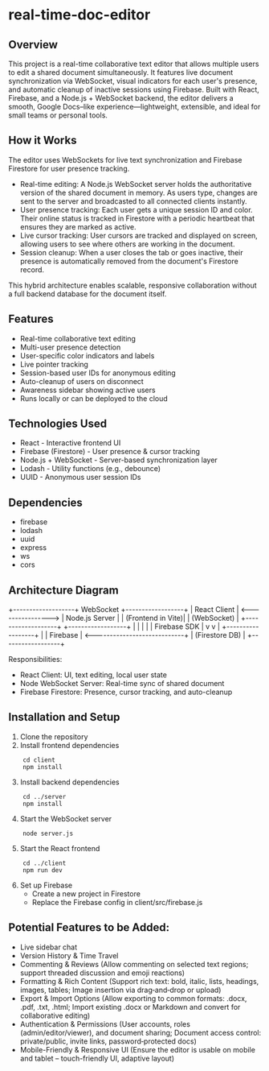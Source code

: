 # real-time-doc-editor

## Overview

This project is a real-time collaborative text editor that allows multiple users to edit a shared document simultaneously. It features live document synchronization via WebSocket, visual indicators for each user's presence, and automatic cleanup of inactive sessions using Firebase. Built with React, Firebase, and a Node.js + WebSocket backend, the editor delivers a smooth, Google Docs–like experience—lightweight, extensible, and ideal for small teams or personal tools.


## How it Works

The editor uses WebSockets for live text synchronization and Firebase Firestore for user presence tracking.

- Real-time editing: A Node.js WebSocket server holds the authoritative version of the shared document in memory. As users type, changes are sent to the server and broadcasted to all connected clients instantly.
- User presence tracking: Each user gets a unique session ID and color. Their online status is tracked in Firestore with a periodic heartbeat that ensures they are marked as active.
- Live cursor tracking: User cursors are tracked and displayed on screen, allowing users to see where others are working in the document.
- Session cleanup: When a user closes the tab or goes inactive, their presence is automatically removed from the document's Firestore record.

This hybrid architecture enables scalable, responsive collaboration without a full backend database for the document itself.


## Features

- Real-time collaborative text editing
- Multi-user presence detection
- User-specific color indicators and labels
- Live pointer tracking
- Session-based user IDs for anonymous editing
- Auto-cleanup of users on disconnect
- Awareness sidebar showing active users
- Runs locally or can be deployed to the cloud


## Technologies Used

- React - Interactive frontend UI
- Firebase (Firestore) - User presence & cursor tracking
- Node.js + WebSocket - Server-based synchronization layer
- Lodash - Utility functions (e.g., debounce)
- UUID - Anonymous user session IDs


## Dependencies

- firebase
- lodash
- uuid
- express
- ws
- cors


## Architecture Diagram

+-------------------+     WebSocket      +------------------+
|   React Client    | <----------------> |  Node.js Server  |
| (Frontend in Vite)|                    |   (WebSocket)    |
+-------------------+                    +------------------+
       |   |                                      |
       |   | Firebase SDK                         |
       v   v                                      |
+------------------+                              |
|    Firebase      | <----------------------------+
|  (Firestore DB)  |
+------------------+

Responsibilities:
- React Client: UI, text editing, local user state
- Node WebSocket Server: Real-time sync of shared document
- Firebase Firestore: Presence, cursor tracking, and auto-cleanup


## Installation and Setup

1. Clone the repository
2. Install frontend dependencies
```
    cd client
    npm install
```
3. Install backend dependencies
```
    cd ../server
    npm install
```
4. Start the WebSocket server
```
    node server.js
```
5. Start the React frontend
```
    cd ../client
    npm run dev
```
6. Set up Firebase
    - Create a new project in Firestore
    - Replace the Firebase config in client/src/firebase.js


## Potential Features to be Added:

- Live sidebar chat
- Version History & Time Travel
- Commenting & Reviews (Allow commenting on selected text regions; support threaded discussion and emoji reactions)
- Formatting & Rich Content (Support rich text: bold, italic, lists, headings, images, tables; Image insertion via drag‑and‑drop or upload)
- Export & Import Options (Allow exporting to common formats: .docx, .pdf, .txt, .html; Import existing .docx or Markdown and convert for collaborative editing)
- Authentication & Permissions (User accounts, roles (admin/editor/viewer), and document sharing; Document access control: private/public, invite links, password‑protected docs)
- Mobile-Friendly & Responsive UI (Ensure the editor is usable on mobile and tablet – touch-friendly UI, adaptive layout)